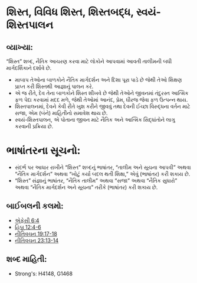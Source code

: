 # શિસ્ત, વિવિધ શિસ્ત, શિસ્તબદ્ધ, સ્વયં-શિસ્તપાલન 

## વ્યાખ્યા: 

“શિસ્ત” શબ્દ, નૈતિક આચરણ કરવા માટે લોકોને આપવામાં આવતી તાલીમની બધી માર્ગદર્શિકાને દર્શાવે છે.

* માબાપ તેઓના બાળકોને નૈતિક માર્ગદર્શન અને દિશા પૂરા પાડે છે જેથી તેઓ શિક્ષણ પ્રાપ્ત કરી શિસ્તથી આજ્ઞાનું પાલન કરે.
* એ જ રીતે, દેવ તેના બાળકોને શિસ્ત શીખવે છે જેથી તેઓને જીવનમાં તંદુરસ્ત આત્મિક ફળ પેદા કરવામાં મદદ મળે, જેથી તેઓમાં આનંદ, પ્રેમ, ધીરજ જેવા ફળ ઉત્પન્ન થાય.
* શિસ્તપાલનમાં, દેવને કેવી રીતે ખુશ કરીને જીવવું તથા દેવની ઈચ્છા વિરુદ્ધના વર્તન માટે સજા, એમ (બંને) માહિતીનો સમાવેશ થાય છે.
* સ્વયં-શિસ્તપાલન, એ પોતાના જીવન માટે નૈતિક અને આત્મિક સિદ્ધાંતોને લાગુ કરવાની પ્રક્રિયા છે.

# ભાષાંતરના સૂચનો: 

* સંદર્ભ પર આધાર રાખીને  “શિસ્ત” શબ્દનું ભાષાંતર, “તાલીમ અને સૂચના આપવી” અથવા “નૈતિક માર્ગદર્શન” અથવા “ખોટું કર્યા બદલ થતી શિક્ષા,” એવું (ભાષાંતર) કરી શકાય છે.
* “શિસ્ત” સંજ્ઞાનું ભાષાંતર, “નૈતિક તાલીમ” અથવા “સજા” અથવા  “નૈતિક સુધારો” અથવા “નૈતિક માર્ગદર્શન અને સૂચના” તરીકે (ભાષાંતર) કરી શકાય છે.

## બાઈબલની કલમો: 

* [એફેસી 6:4](rc://gu/tn/help/eph/06/04)
* [હિબ્રૂ 12:4-6](rc://gu/tn/help/heb/12/04)
* [નીતિવચન 19:17-18](rc://gu/tn/help/pro/19/17)
* [નીતિવચન 23:13-14](rc://gu/tn/help/pro/23/13)

## શબ્દ માહિતી: 

* Strong's: H4148, G1468
